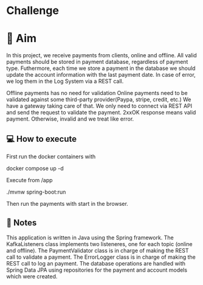 # Challenge

# :book: Aim
In this project, we receive payments from clients, online and offline.
All valid payments should be stored in payment database, regardless of payment type.
Futhermore, each time we store a payment in the database we should update the account information with the last payment date.
In case of error, we log them in the Log System via a REST call.

Offline payments has no need for validation
Online payments need to be validated against some third-party provider(Paypa, stripe, credit, etc.)
We have a gateway taking care of that. We only need to connect via REST API and send the request to validate the payment.
2xxOK response means valid payment. Otherwise, invalid and we treat like error.

## :computer: How to execute
First run the docker containers with

docker compose up -d

Execute from /app

./mvnw spring-boot:run

Then run the payments with start in the browser.
## :memo: Notes

This application is written in Java using the Spring framework.
The KafkaListeners class implements two listeneres, one for each topic (online and offline).
The PaymentValidator class is in charge of making the REST call to validate a payment.
The ErrorLogger class is in charge of making the REST call to log an payment.
The database operations are handled with Spring Data JPA using repositories for the payment and account models which were created.


